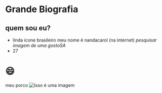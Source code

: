 # Grande Biografia
## quem sou eu?
- linda icone brasileiro meu nome é nandacarol (na internet) *pesquisar imagem de uma gostoSA*
- 27
# 😄
meu porco
![Isso é uma imagem](https://i0.wp.com/files.agro20.com.br/uploads/2019/05/porco-02.jpg?resize=600%2C338&ssl=1)
